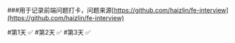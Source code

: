 ###用于记录前端问题打卡，问题来源[https://github.com/haizlin/fe-interview](https://github.com/haizlin/fe-interview)

#第1天 ✅
#第2天 ✅
#第3天 ✅
